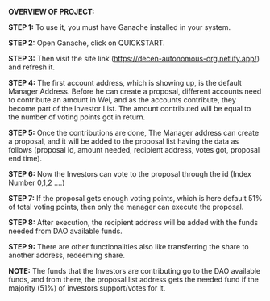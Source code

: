 **OVERVIEW OF PROJECT:**

**STEP 1:**  To use it, you must have Ganache installed in your system.

**STEP 2:**  Open Ganache, click on QUICKSTART.

**STEP 3:**  Then visit the site link (https://decen-autonomous-org.netlify.app/) and refresh it.

**STEP 4:**  The first account address, which is showing up, is the default Manager Address. Before he can create a proposal, different accounts need to contribute an amount in Wei, and as the accounts contribute, they become part of the Investor List. The amount contributed will be equal to the number of voting points got in return.

**STEP 5:**  Once the contributions are done, The Manager address can create a proposal, and it will be added to the proposal list having the data as follows (proposal id, amount needed, recipient address, votes got, proposal end time).

**STEP 6:**  Now the Investors can vote to the proposal through the id (Index Number 0,1,2 ....)

**STEP 7:**  If the proposal gets enough voting points, which is here default 51% of total voting points, then only the manager can execute the proposal.

**STEP 8:**  After execution, the recipient address will be added with the funds needed from DAO available funds.

**STEP 9:**  There are other functionalities also like transferring the share to another address, redeeming share.

**NOTE:** The funds that the Investors are contributing go to the DAO available funds, and from there, the proposal list address gets the needed fund if the majority (51%) of investors support/votes for it.
